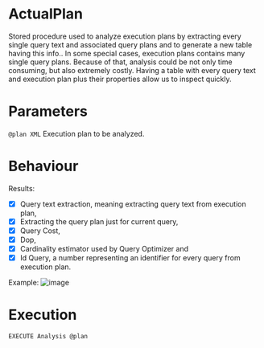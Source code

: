 # ActualPlan

Stored procedure used to analyze execution plans by extracting every single query text and associated query plans and to generate a new table having this info.. In some special cases, execution plans contains many single query plans. Because of that, analysis could be not only time consuming, but also extremely costly. Having a table with every query text and execution plan plus their properties allow us to inspect quickly.

# Parameters

`@plan XML` Execution plan to be analyzed.

# Behaviour

Results:
- [x] Query text extraction, meaning extracting query text from execution plan,
- [x] Extracting the query plan just for current query,
- [x] Query Cost,
- [x] Dop,
- [x] Cardinality estimator used by Query Optimizer and
- [x] Id Query, a number representing an identifier for every query from execution plan.

Example:
![image](https://user-images.githubusercontent.com/62909052/137581040-4b659ae9-4d4e-4038-80b1-008670200dc0.png)

# Execution

`EXECUTE Analysis @plan`
